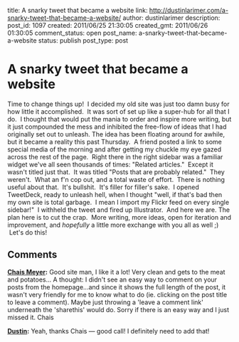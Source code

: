 title: A snarky tweet that became a website
link: http://dustinlarimer.com/a-snarky-tweet-that-became-a-website/
author: dustinlarimer
description: 
post_id: 1097
created: 2011/06/25 21:30:05
created_gmt: 2011/06/26 01:30:05
comment_status: open
post_name: a-snarky-tweet-that-became-a-website
status: publish
post_type: post

# A snarky tweet that became a website

Time to change things up!  I decided my old site was just too damn busy for how little it accomplished.  It was sort of set up like a super-hub for all that I do.  I thought that would put the mania to order and inspire more writing, but it just compounded the mess and inhibited the free-flow of ideas that I had originally set out to unleash. The idea has been floating around for awhile, but it became a reality this past Thursday.  A friend posted a link to some special media of the morning and after getting my chuckle my eye gazed across the rest of the page.  Right there in the right sidebar was a familiar widget we've all seen thousands of times: "Related articles."  Except it wasn't titled just that.  It was titled "Posts that are probably related."  They weren't.  What an f'n cop out, and a total waste of effort.  There is nothing useful about that.  It's bullshit.  It's filler for filler's sake.  I opened TweetDeck, ready to unleash hell, when I thought "well, if that's bad then my own site is total garbage.  I mean I import my Flickr feed on every single sidebar!"  I withheld the tweet and fired up Illustrator.  And here we are. The plan here is to cut the crap.  More writing, more ideas, open for iteration and improvement, and _hopefully_ a little more exchange with you all as well ;)  Let's do this!

## Comments

**[Chais Meyer](#51 "2011-06-26 05:11:35"):** Good site man, I like it a lot! Very clean and gets to the meat and potatoes... A thought: I didn't see an easy way to comment on your posts from the homepage...and since it shows the full length of the post, it wasn't very friendly for me to know what to do (ie. clicking on the post title to leave a comment). Maybe just throwing a 'leave a comment link' underneath the 'sharethis' would do. Sorry if there is an easy way and I just missed it. Chais

**[Dustin](#52 "2011-06-26 12:14:28"):** Yeah, thanks Chais — good call! I definitely need to add that!

